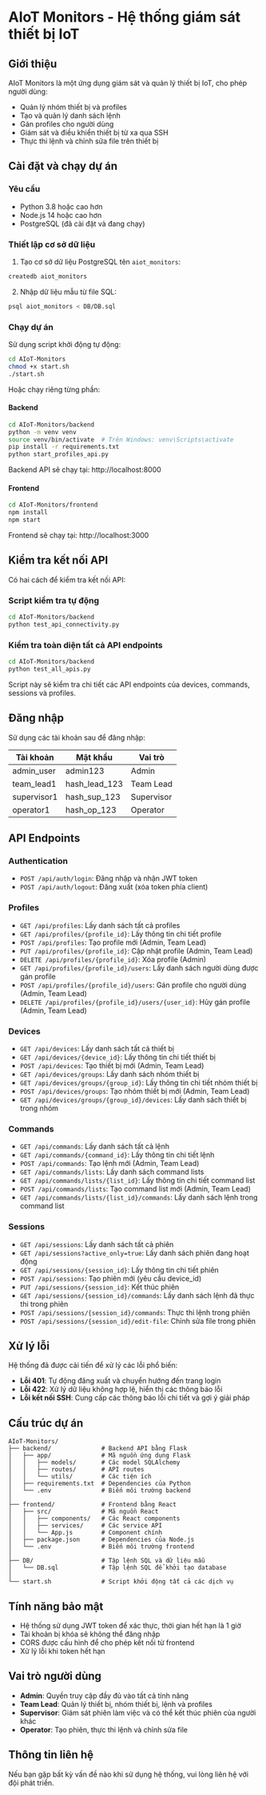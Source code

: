 # AIoT Monitors - Hệ thống giám sát thiết bị IoT

## Giới thiệu

AIoT Monitors là một ứng dụng giám sát và quản lý thiết bị IoT, cho phép người dùng:
- Quản lý nhóm thiết bị và profiles
- Tạo và quản lý danh sách lệnh
- Gán profiles cho người dùng
- Giám sát và điều khiển thiết bị từ xa qua SSH
- Thực thi lệnh và chỉnh sửa file trên thiết bị

## Cài đặt và chạy dự án

### Yêu cầu
- Python 3.8 hoặc cao hơn
- Node.js 14 hoặc cao hơn
- PostgreSQL (đã cài đặt và đang chạy)

### Thiết lập cơ sở dữ liệu
1. Tạo cơ sở dữ liệu PostgreSQL tên `aiot_monitors`:
```bash
createdb aiot_monitors
```

2. Nhập dữ liệu mẫu từ file SQL:
```bash
psql aiot_monitors < DB/DB.sql
```

### Chạy dự án
Sử dụng script khởi động tự động:
```bash
cd AIoT-Monitors
chmod +x start.sh
./start.sh
```

Hoặc chạy riêng từng phần:

#### Backend
```bash
cd AIoT-Monitors/backend
python -m venv venv
source venv/bin/activate  # Trên Windows: venv\Scripts\activate
pip install -r requirements.txt
python start_profiles_api.py
```

Backend API sẽ chạy tại: http://localhost:8000

#### Frontend
```bash
cd AIoT-Monitors/frontend
npm install
npm start
```

Frontend sẽ chạy tại: http://localhost:3000

## Kiểm tra kết nối API
Có hai cách để kiểm tra kết nối API:

### Script kiểm tra tự động
```bash
cd AIoT-Monitors/backend
python test_api_connectivity.py
```

### Kiểm tra toàn diện tất cả API endpoints
```bash
cd AIoT-Monitors/backend
python test_all_apis.py
```
Script này sẽ kiểm tra chi tiết các API endpoints của devices, commands, sessions và profiles.

## Đăng nhập

Sử dụng các tài khoản sau để đăng nhập:

| Tài khoản | Mật khẩu | Vai trò |
|-----------|----------|---------|
| admin_user | admin123 | Admin |
| team_lead1 | hash_lead_123 | Team Lead |
| supervisor1 | hash_sup_123 | Supervisor |
| operator1 | hash_op_123 | Operator |

## API Endpoints

### Authentication
- `POST /api/auth/login`: Đăng nhập và nhận JWT token
- `POST /api/auth/logout`: Đăng xuất (xóa token phía client)

### Profiles
- `GET /api/profiles`: Lấy danh sách tất cả profiles
- `GET /api/profiles/{profile_id}`: Lấy thông tin chi tiết profile
- `POST /api/profiles`: Tạo profile mới (Admin, Team Lead)
- `PUT /api/profiles/{profile_id}`: Cập nhật profile (Admin, Team Lead)
- `DELETE /api/profiles/{profile_id}`: Xóa profile (Admin)
- `GET /api/profiles/{profile_id}/users`: Lấy danh sách người dùng được gán profile
- `POST /api/profiles/{profile_id}/users`: Gán profile cho người dùng (Admin, Team Lead)
- `DELETE /api/profiles/{profile_id}/users/{user_id}`: Hủy gán profile (Admin, Team Lead)

### Devices
- `GET /api/devices`: Lấy danh sách tất cả thiết bị
- `GET /api/devices/{device_id}`: Lấy thông tin chi tiết thiết bị
- `POST /api/devices`: Tạo thiết bị mới (Admin, Team Lead)
- `GET /api/devices/groups`: Lấy danh sách nhóm thiết bị
- `GET /api/devices/groups/{group_id}`: Lấy thông tin chi tiết nhóm thiết bị
- `POST /api/devices/groups`: Tạo nhóm thiết bị mới (Admin, Team Lead)
- `GET /api/devices/groups/{group_id}/devices`: Lấy danh sách thiết bị trong nhóm

### Commands
- `GET /api/commands`: Lấy danh sách tất cả lệnh
- `GET /api/commands/{command_id}`: Lấy thông tin chi tiết lệnh
- `POST /api/commands`: Tạo lệnh mới (Admin, Team Lead)
- `GET /api/commands/lists`: Lấy danh sách command lists
- `GET /api/commands/lists/{list_id}`: Lấy thông tin chi tiết command list
- `POST /api/commands/lists`: Tạo command list mới (Admin, Team Lead)
- `GET /api/commands/lists/{list_id}/commands`: Lấy danh sách lệnh trong command list

### Sessions
- `GET /api/sessions`: Lấy danh sách tất cả phiên
- `GET /api/sessions?active_only=true`: Lấy danh sách phiên đang hoạt động
- `GET /api/sessions/{session_id}`: Lấy thông tin chi tiết phiên
- `POST /api/sessions`: Tạo phiên mới (yêu cầu device_id)
- `PUT /api/sessions/{session_id}`: Kết thúc phiên
- `GET /api/sessions/{session_id}/commands`: Lấy danh sách lệnh đã thực thi trong phiên
- `POST /api/sessions/{session_id}/commands`: Thực thi lệnh trong phiên
- `POST /api/sessions/{session_id}/edit-file`: Chỉnh sửa file trong phiên

## Xử lý lỗi

Hệ thống đã được cải tiến để xử lý các lỗi phổ biến:
- **Lỗi 401**: Tự động đăng xuất và chuyển hướng đến trang login
- **Lỗi 422**: Xử lý dữ liệu không hợp lệ, hiển thị các thông báo lỗi
- **Lỗi kết nối SSH**: Cung cấp các thông báo lỗi chi tiết và gợi ý giải pháp

## Cấu trúc dự án

```
AIoT-Monitors/
├── backend/              # Backend API bằng Flask
│   ├── app/              # Mã nguồn ứng dụng Flask
│   │   ├── models/       # Các model SQLAlchemy
│   │   ├── routes/       # API routes
│   │   └── utils/        # Các tiện ích
│   ├── requirements.txt  # Dependencies của Python
│   └── .env              # Biến môi trường backend
│
├── frontend/             # Frontend bằng React
│   ├── src/              # Mã nguồn React
│   │   ├── components/   # Các React components
│   │   ├── services/     # Các service API
│   │   └── App.js        # Component chính
│   ├── package.json      # Dependencies của Node.js
│   └── .env              # Biến môi trường frontend
│
├── DB/                   # Tập lệnh SQL và dữ liệu mẫu
│   └── DB.sql            # Tập lệnh SQL để khởi tạo database
│
└── start.sh              # Script khởi động tất cả các dịch vụ
```

## Tính năng bảo mật
- Hệ thống sử dụng JWT token để xác thực, thời gian hết hạn là 1 giờ
- Tài khoản bị khóa sẽ không thể đăng nhập
- CORS được cấu hình để cho phép kết nối từ frontend
- Xử lý lỗi khi token hết hạn

## Vai trò người dùng
- **Admin**: Quyền truy cập đầy đủ vào tất cả tính năng
- **Team Lead**: Quản lý thiết bị, nhóm thiết bị, lệnh và profiles
- **Supervisor**: Giám sát phiên làm việc và có thể kết thúc phiên của người khác
- **Operator**: Tạo phiên, thực thi lệnh và chỉnh sửa file

## Thông tin liên hệ
Nếu bạn gặp bất kỳ vấn đề nào khi sử dụng hệ thống, vui lòng liên hệ với đội phát triển. 